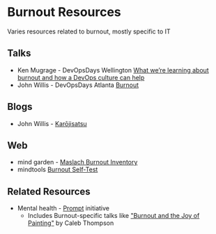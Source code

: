 # Burnout Resources

Varies resources related to burnout, mostly specific to IT

## Talks

* Ken Mugrage - DevOpsDays Wellington [What we’re learning about burnout and how a DevOps culture can help](https://www.youtube.com/watch?v=qN4Mj7B1IV0)
* John Willis - DevOpsDays Atlanta [Burnout](https://www.youtube.com/watch?v=E84vWVJyi30)

## Blogs

* John Willis - [Karōjisatsu](http://itrevolution.com/karojisatsu/)

## Web

* mind garden - [Maslach Burnout Inventory](http://www.mindgarden.com/117-maslach-burnout-inventory)
* mindtools [Burnout Self-Test](https://www.mindtools.com/pages/article/newTCS_08.htm)

## Related Resources

* Mental health - [Prompt](http://mhprompt.org/) initiative
   * Includes Burnout-specific talks like
     ["Burnout and the Joy of Painting"](http://calebthompson.io/talks/painting.html) by Caleb Thompson
